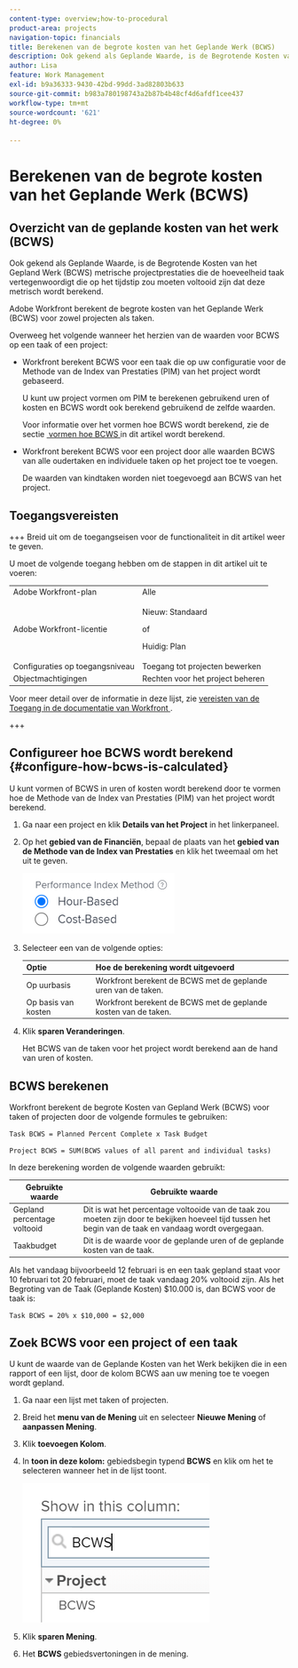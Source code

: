 ```yaml
---
content-type: overview;how-to-procedural
product-area: projects
navigation-topic: financials
title: Berekenen van de begrote kosten van het Geplande Werk (BCWS)
description: Ook gekend als Geplande Waarde, is de Begrotende Kosten van het Gepland Werk (BCWS) metrische projectprestaties die de hoeveelheid taak vertegenwoordigt die op het tijdstip zou moeten voltooid zijn dat deze metrisch wordt berekend.
author: Lisa
feature: Work Management
exl-id: b9a36333-9430-42bd-99dd-3ad82803b633
source-git-commit: b983a780198743a2b87b4b48cf4d6afdf1cee437
workflow-type: tm+mt
source-wordcount: '621'
ht-degree: 0%

---
```


# Berekenen van de begrote kosten van het Geplande Werk (BCWS)

## Overzicht van de geplande kosten van het werk (BCWS)

Ook gekend als Geplande Waarde, is de Begrotende Kosten van het Gepland Werk (BCWS) metrische projectprestaties die de hoeveelheid taak vertegenwoordigt die op het tijdstip zou moeten voltooid zijn dat deze metrisch wordt berekend.

Adobe Workfront berekent de begrote kosten van het Geplande Werk (BCWS) voor zowel projecten als taken.

Overweeg het volgende wanneer het herzien van de waarden voor BCWS op een taak of een project:

* Workfront berekent BCWS voor een taak die op uw configuratie voor de Methode van de Index van Prestaties (PIM) van het project wordt gebaseerd.

  U kunt uw project vormen om PIM te berekenen gebruikend uren of kosten en BCWS wordt ook berekend gebruikend de zelfde waarden.

  Voor informatie over het vormen hoe BCWS wordt berekend, zie de sectie [&#x200B; vormen hoe BCWS &#x200B;](#configure-how-bcws-is-calculated) in dit artikel wordt berekend.

* Workfront berekent BCWS voor een project door alle waarden BCWS van alle oudertaken en individuele taken op het project toe te voegen.

  De waarden van kindtaken worden niet toegevoegd aan BCWS van het project.

## Toegangsvereisten

+++ Breid uit om de toegangseisen voor de functionaliteit in dit artikel weer te geven.

U moet de volgende toegang hebben om de stappen in dit artikel uit te voeren:

<table style="table-layout:auto"> 
 <col> 
 <col> 
 <tbody> 
  <tr> 
   <td role="rowheader">Adobe Workfront-plan</td> 
   <td>Alle</td> 
  </tr> 
  <tr> 
   <td role="rowheader">Adobe Workfront-licentie</td> 
   <td>
   <p>Nieuw: Standaard</p>
   <p>of</p>
   <p>Huidig: Plan</p></td> 
  </tr> 
  <tr> 
   <td role="rowheader">Configuraties op toegangsniveau</td> 
   <td>Toegang tot projecten bewerken</td> 
  </tr> 
  <tr> 
   <td role="rowheader">Objectmachtigingen</td> 
   <td>Rechten voor het project beheren</td> 
  </tr> 
 </tbody> 
</table>

Voor meer detail over de informatie in deze lijst, zie [&#x200B; vereisten van de Toegang in de documentatie van Workfront &#x200B;](/help/quicksilver/administration-and-setup/add-users/access-levels-and-object-permissions/access-level-requirements-in-documentation.md).

+++

## Configureer hoe BCWS wordt berekend {#configure-how-bcws-is-calculated}

U kunt vormen of BCWS in uren of kosten wordt berekend door te vormen hoe de Methode van de Index van Prestaties (PIM) van het project wordt berekend.

1. Ga naar een project en klik **Details van het Project** in het linkerpaneel.
1. Op het **gebied van de Financiën**, bepaal de plaats van het **gebied van de Methode van de Index van Prestaties** en klik het tweemaal om het uit te geven.

   ![&#x200B; PIM opties &#x200B;](assets/pim-options-hour-cost-based-nwe.png)

1. Selecteer een van de volgende opties:

   | Optie | Hoe de berekening wordt uitgevoerd |
   |---|---|
   | Op uurbasis | Workfront berekent de BCWS met de geplande uren van de taken. |
   | Op basis van kosten | Workfront berekent de BCWS met de geplande kosten van de taken. |


1. Klik **sparen Veranderingen**.

   Het BCWS van de taken voor het project wordt berekend aan de hand van uren of kosten.

## BCWS berekenen

Workfront berekent de begrote Kosten van Gepland Werk (BCWS) voor taken of projecten door de volgende formules te gebruiken:

```
Task BCWS = Planned Percent Complete x Task Budget
```

```
Project BCWS = SUM(BCWS values of all parent and individual tasks)
```

In deze berekening worden de volgende waarden gebruikt:

| Gebruikte waarde | Gebruikte waarde |
|---|---|
| Gepland percentage voltooid | Dit is wat het percentage voltooide van de taak zou moeten zijn door te bekijken hoeveel tijd tussen het begin van de taak en vandaag wordt overgegaan. |
| Taakbudget | Dit is de waarde voor de geplande uren of de geplande kosten van de taak. |

Als het vandaag bijvoorbeeld 12 februari is en een taak gepland staat voor 10 februari tot 20 februari, moet de taak vandaag 20% voltooid zijn. Als het Begroting van de Taak (Geplande Kosten) $10.000 is, dan BCWS voor de taak is:

```
Task BCWS = 20% x $10,000 = $2,000
```

## Zoek BCWS voor een project of een taak

U kunt de waarde van de Geplande Kosten van het Werk bekijken die in een rapport of een lijst, door de kolom BCWS aan uw mening toe te voegen wordt gepland.

1. Ga naar een lijst met taken of projecten.
1. Breid het **menu van de Mening** uit en selecteer **Nieuwe Mening** of **aanpassen Mening**.

1. Klik **toevoegen Kolom**.
1. In **toon in deze kolom:** gebiedsbegin typend **BCWS** en klik om het te selecteren wanneer het in de lijst toont.

   ![&#x200B; BCWS in projectweergave &#x200B;](assets/bcws-in-project-view.png)

1. Klik **sparen Mening**.
1. Het **BCWS** gebiedsvertoningen in de mening.
